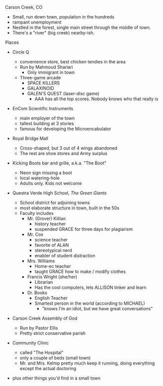 Carson Creek, CO

- Small, run down town, population in the hundreds
- rampant unemployment
- Nestled in the forest, single main street through the middle of town.
- There's a "river" (big creek) nearby-ish.

Places

- Circle Q
    - convenience store, best chicken tendies in the area
    - Run by Mahmoud Shariari
        - Only immigrant in town
    - Three-game arcade
        - SPACE KILLERS
        - GALAXINOID
        - GALEN'S QUEST (laser-disc game)
            - AAA has all the top scores. Nobody knows who that really is

- EnCom Scientific Instruments
    - main employer of the town
    - tallest building at 3 stories
    - famous for developing the Microencabulator

- Royal Bridge Mall
    - Cross-shaped, but 3 out of 4 wings abandoned
    - The rest are shoe stores and Army surplus

- Kicking Boots bar and grille, a.k.a. "The Boot"
    - Neon sign missing a boot
    - local watering-hole
    - Adults only. Kids not welcome

- Questra Verde High School, _The Green Giants_
    - School district for adjoining towns
    - most elaborate structure in town, built in the 50s
    - Faculty includes
        - Mr. (Grover) Killian
            - history teacher
            - suspended GRACE for three days for plagiarism
        - Mr. Cox
            - science teacher
            - favorite of ALAN
            - stereotypical nerd
            - enabler of student distraction
        - Mrs. Williams
            - Home-ec teacher
            - taught GRACE how to make / modify clothes
        - Francis Wright (she/her)
            - Librarian
            - Has the cool computers, lets ALLISON tinker and learn
        - Dr. Books
            - English Teacher
            - Smartest person in the world (according to MICHAEL)
                - "knows I'm an idiot, but we have great conversations"

- Carson Creek Assembly of God
    - Run by Pastor Ellis
    - Pretty strict conservative parish

- Community Clinic
    - called "The Hospital"
    - only a couple of beds (small town)
    - Mr. and Mrs. Kelmp pretty much keep it running, doing everything except the
      actual doctoring

- plus other things you'd find in a small town

